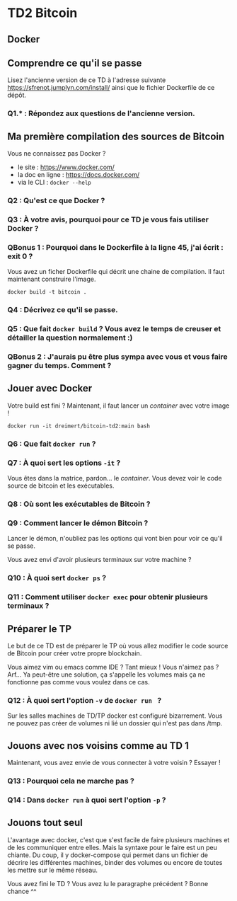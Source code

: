 # TD2 Bitcoin

## Docker

## Comprendre ce qu'il se passe

Lisez l'ancienne version de ce TD à l'adresse suivante https://sfrenot.jumplyn.com/install/ ainsi que le fichier Dockerfile de ce dépôt.

### Q1.* : Répondez aux questions de l'ancienne version.

## Ma première compilation des sources de Bitcoin

Vous ne connaissez pas Docker ?

* le site : https://www.docker.com/
* la doc en ligne : https://docs.docker.com/
* via le CLI : `docker --help`

### Q2 : Qu'est ce que Docker ?

### Q3 : À votre avis, pourquoi pour ce TD je vous fais utiliser Docker ?

### QBonus 1 : Pourquoi dans le Dockerfile à la ligne 45, j'ai écrit : exit 0 ?

Vous avez un ficher Dockerfile qui décrit une chaine de compilation. Il faut maintenant construire l'image.

    docker build -t bitcoin .

### Q4 : Décrivez ce qu'il se passe.
### Q5 : Que fait `docker build` ? Vous avez le temps de creuser et détailler la question normalement :)

### QBonus 2 : J'aurais pu être plus sympa avec vous et vous faire gagner du temps. Comment ?

## Jouer avec Docker

Votre build est fini ? Maintenant, il faut lancer un *container* avec votre image !

    docker run -it dreimert/bitcoin-td2:main bash

### Q6 : Que fait `docker run` ?
### Q7 : À quoi sert les options `-it` ?

Vous êtes dans la matrice, pardon... le *container*. Vous devez voir le code source  de bitcoin et les exécutables.

### Q8 : Où sont les exécutables de Bitcoin ?
### Q9 : Comment lancer le démon Bitcoin ?

Lancer le démon, n'oubliez pas les options qui vont bien pour voir ce qu'il se passe.

Vous avez envi d'avoir plusieurs terminaux sur votre machine ?

### Q10 : À quoi sert `docker ps` ?
### Q11 : Comment utiliser `docker exec` pour obtenir plusieurs terminaux ?

## Préparer le TP

Le but de ce TD est de préparer le TP où vous allez modifier le code source de Bitcoin pour créer votre propre blockchain.

Vous aimez vim ou emacs comme IDE ? Tant mieux ! Vous n'aimez pas ? Arf... Ya peut-être une solution, ça s'appelle les volumes mais ça ne fonctionne pas comme vous voulez dans ce cas.

### Q12 : À quoi sert l'option `-v` de `docker run ` ?

Sur les salles machines de TD/TP docker est configuré bizarrement. Vous ne pouvez pas créer de volumes ni lié un dossier qui n'est pas dans /tmp.

## Jouons avec nos voisins comme au TD 1

Maintenant, vous avez envie de vous connecter à votre voisin ? Essayer !

### Q13 : Pourquoi cela ne marche pas ?
### Q14 : Dans `docker run` à quoi sert l'option `-p` ?

## Jouons tout seul

L'avantage avec docker, c'est que s'est facile de faire plusieurs machines et de les communiquer entre elles. Mais la syntaxe pour le faire est un peu chiante. Du coup, il y docker-compose qui permet dans un fichier de décrire les différentes machines, binder des volumes ou encore de toutes les mettre sur le même réseau.

Vous avez fini le TD ? Vous avez lu le paragraphe précédent ? Bonne chance ^^
